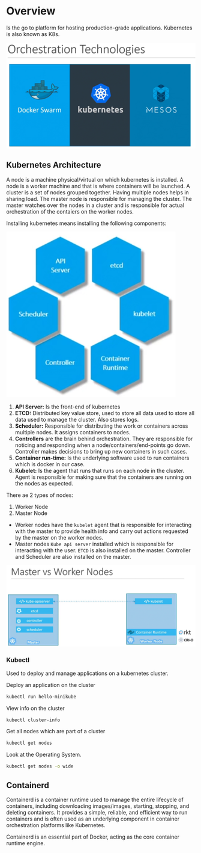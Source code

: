 # Overview
Is the go to platform for hosting production-grade applications. Kubernetes is also known as K8s.

![alt text](images/image.png)

## Kubernetes Architecture
A node is a machine physical/virtual on which kubernetes is installed. A node is a worker machine and that is where containers will be launched. A cluster is a set of nodes grouped together. Having multiple nodes helps in sharing load. The master node is responsible for managing the cluster. The master watches over the nodes in a cluster and is responsible for actual orchestration of the contaiers on the worker nodes.

Installing kubernetes means installing the following components:

![alt text](images/image-1.png)

1. **API Server:** Is the front-end of kubernetes
2. **ETCD:** Distributed key value store, used to store all data used to store all data used to manage the cluster. Also stores logs.
3. **Scheduler:** Responsible for distributing the work or containers across multiple nodes. It assigns containers to nodes.
4. **Controllers** are the brain behind orchestration. They are responsible for noticing and responding when a node/containers/end-points go down. Controller makes decisions to bring up new containers in such cases.
5. **Container run-time:** Is the underlying software used to run containers which is docker in our case.
6. **Kubelet:** Is the agent that runs that runs on each node in the cluster. Agent is responsible for making sure that the containers are running on the nodes as expected.


There ae 2 types of nodes:
1. Worker Node 
2. Master Node

- Worker nodes have the `kubelet` agent that is responsible for interacting with the master to provide health info and carry out actions requested by the master on the worker nodes.
- Master nodes `Kube api server` installed which is responsible for interacting with the user. `ETCD` is also installed on the master. Controller and Scheduler are also installed on the master.

![alt text](images/image-2.png)

### Kubectl
Used to deploy and manage applications on a kubernetes cluster.

Deploy an application on the cluster
```bash
kubectl run hello-minikube
```

View info on the cluster
```bash
kubectl cluster-info
```

Get all nodes which are part of a cluster
```bash
kubectl get nodes
```

Look at the Operating System.
```bash
kubectl get nodes -o wide
```

## Containerd
Containerd is a container runtime used to manage the entire lifecycle of containers, including downloading images/images, starting, stopping, and deleting containers. It provides a simple, reliable, and efficient way to run containers and is often used as an underlying component in container orchestration platforms like Kubernetes. 

Containerd is an essential part of Docker, acting as the core container runtime engine.

